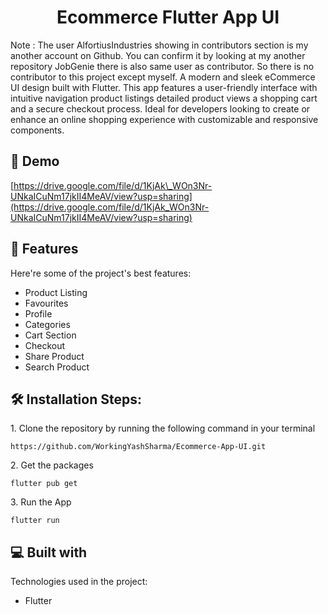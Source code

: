 <h1 align="center" id="title">Ecommerce Flutter App UI</h1>

<p id="description">Note : The user AlfortiusIndustries showing in contributors section is my another account on Github. You can confirm it by looking at my another repository JobGenie there is also same user as contributor. So there is no contributor to this project except myself. A modern and sleek eCommerce UI design built with Flutter. This app features a user-friendly interface with intuitive navigation product listings detailed product views a shopping cart and a secure checkout process. Ideal for developers looking to create or enhance an online shopping experience with customizable and responsive components.</p>

<h2>🚀 Demo</h2>

[https://drive.google.com/file/d/1KjAk\_WOn3Nr-UNkaICuNm17jkII4MeAV/view?usp=sharing](https://drive.google.com/file/d/1KjAk_WOn3Nr-UNkaICuNm17jkII4MeAV/view?usp=sharing)

  
  
<h2>🧐 Features</h2>

Here're some of the project's best features:

*   Product Listing
*   Favourites
*   Profile
*   Categories
*   Cart Section
*   Checkout
*   Share Product
*   Search Product

<h2>🛠️ Installation Steps:</h2>

<p>1. Clone the repository by running the following command in your terminal</p>

```
https://github.com/WorkingYashSharma/Ecommerce-App-UI.git
```

<p>2. Get the packages</p>

```
flutter pub get
```

<p>3. Run the App</p>

```
flutter run
```

  
  
<h2>💻 Built with</h2>

Technologies used in the project:

*   Flutter
